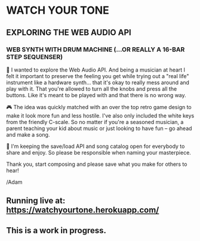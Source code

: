 # WATCH YOUR TONE
## EXPLORING THE WEB AUDIO API

### WEB SYNTH WITH DRUM MACHINE (...OR REALLY A 16-BAR STEP SEQUENSER)

:musical_keyboard: 
I wanted to explore the Web Audio API. And being a musician at heart I felt it important to preserve the feeling you get while trying out a "real life" instrument like a hardware synth... that it's okay to really mess around and play with it. That you're allowed to turn all the knobs and press all the buttons. Like it's meant to be played with and that there is no wrong way. 

:video_game: The idea was quickly matched with an over the top retro game design to make it look more fun and less hostile. I've also only included the white keys from the friendly C-scale. So no matter if you're a seasoned musician, a parent teaching your kid about music or just looking to have fun – go ahead and make a song. 

:floppy_disk: 
I'm keeping the save/load API and song catalog open for everybody to share and enjoy. So please be responsible when naming your masterpiece. 

Thank you, start composing and please save what you make for others to hear! 

/Adam 

## Running live at: https://watchyourtone.herokuapp.com/

## This is a work in progress.
